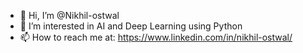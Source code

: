 - 👋 Hi, I’m @Nikhil-ostwal
- 👀 I’m interested in AI and Deep Learning using Python
- 📫 How to reach me at: https://www.linkedin.com/in/nikhil-ostwal/

<!---
Nikhil-ostwal/Nikhil-ostwal is a ✨ special ✨ repository because its `README.md` (this file) appears on your GitHub profile.
You can click the Preview link to take a look at your changes.
--->

